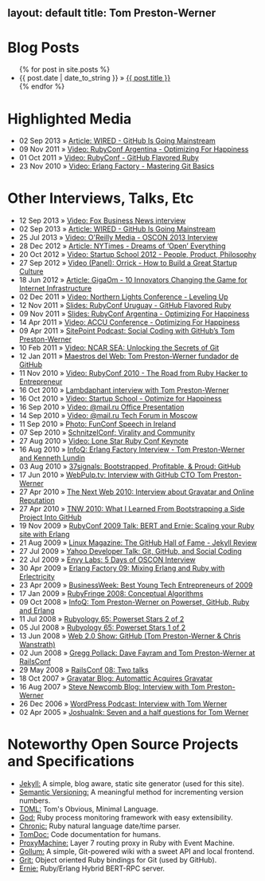 layout: default
title: Tom Preston-Werner
---

<div id="home">
  <h1>Blog Posts</h1>
  <ul class="posts">
    {% for post in site.posts %}
      <li><span>{{ post.date | date_to_string }}</span> &raquo; <a href="{{ post.url }}">{{ post.title }}</a></li>
    {% endfor %}
  </ul>

  <h1>Highlighted Media</h1>
  <ul class="posts">
    <li><span>02 Sep 2013</span> &raquo; <a href="http://www.wired.com/wiredenterprise/2013/09/github-for-anything/all/">Article: WIRED - GitHub Is Going Mainstream</a></li>
    <li><span>09 Nov 2011</span> &raquo; <a href="http://vimeo.com/39016099">Video: RubyConf Argentina - Optimizing For Happiness</a></li>
    <li><span>01 Oct 2011</span> &raquo; <a href="http://confreaks.com/videos/712-rubyconf2011-github-flavored-ruby">Video: RubyConf - GitHub Flavored Ruby</a></li>
    <li><span>23 Nov 2010</span> &raquo; <a href="http://vimeo.com/17118008">Video: Erlang Factory - Mastering Git Basics</a></li>
  </ul>

  <h1>Other Interviews, Talks, Etc</h1>
  <ul class="posts">
    <li><span>12 Sep 2013</span> &raquo; <a href="http://www.youtube.com/watch?v=k2vJNNAQZlg">Video: Fox Business News interview</a></li>
    <li><span>02 Sep 2013</span> &raquo; <a href="http://www.wired.com/wiredenterprise/2013/09/github-for-anything/all/">Article: WIRED - GitHub Is Going Mainstream</a></li>
    <li><span>25 Jul 2013</span> &raquo; <a href="http://www.youtube.com/watch?v=7DoB0SCUtOk&list=SP055Epbe6d5aclKNAa8msO1VvDOJ8sYlS&index=23">Video: O'Reilly Media - OSCON 2013 Interview</a></li>
    <li><span>28 Dec 2012</span> &raquo; <a href="http://bits.blogs.nytimes.com/2012/12/28/github-has-big-dreams-for-open-source-software-and-more/">Article: NYTimes - Dreams of ‘Open’ Everything</a></li>
    <li><span>20 Oct 2012</span> &raquo; <a href="http://startupschool.org/2012/preston_werner/">Video: Startup School 2012 - People, Product, Philosophy</a></li>
    <li><span>27 Sep 2012</span> &raquo; <a href="http://www.youtube.com/watch?v=Ln-B_fs9QMY&feature=youtu.be">Video (Panel): Orrick - How to Build a Great Startup Culture</a></li>
    <li><span>18 Jun 2012</span> &raquo; <a href="http://gigaom.com/cloud/10-innovators-changing-the-game-for-internet-infrastructure/7/">Article: GigaOm - 10 Innovators Changing the Game for Internet Infrastructure</a></li>
    <li><span>02 Dec 2011</span> &raquo; <a href="http://vimeo.com/35640883">Video: Northern Lights Conference - Leveling Up</a></li>
    <li><span>12 Nov 2011</span> &raquo; <a href="http://speakerdeck.com/u/mojombo/p/github-flavored-ruby">Slides: RubyConf Uruguay - GitHub Flavored Ruby</a></li>
    <li><span>09 Nov 2011</span> &raquo; <a href="http://speakerdeck.com/u/mojombo/p/optimizing-for-happiness">Slides: RubyConf Argentina - Optimizing For Happiness</a></li>
    <li><span>14 Apr 2011</span> &raquo; <a href="http://skillsmatter.com/podcast/agile-testing/optimizing-for-happiness">Video: ACCU Conference - Optimizing For Happiness</a></li>
    <li><span>09 Apr 2011</span> &raquo; <a href="http://blogs.sitepoint.com/podcast-107-social-coding-with-githubs-tom-preston-werner/">SitePoint Podcast: Social Coding with GitHub’s Tom Preston-Werner</a></li>
    <li><span>10 Feb 2011</span> &raquo; <a href="http://sea.ucar.edu/event/unlocking-secrets-git">Video: NCAR SEA: Unlocking the Secrets of Git</a></li>
    <li><span>12 Jan 2011</span> &raquo; <a href="http://www.maestrosdelweb.com/editorial/tom-preston-werner-fundador-de-github/">Maestros del Web: Tom Preston-Werner fundador de GitHub</a></li>
    <li><span>11 Nov 2010</span> &raquo; <a href="http://confreaks.net/videos/432-rubyconf2010-the-road-from-ruby-hacker-to-entrepreneur">Video: RubyConf 2010 - The Road from Ruby Hacker to Entrepreneur</a></li>
    <li><span>16 Oct 2010</span> &raquo; <a href="http://lambdaphant.com/blog/interview-with-tom-preston-werner-from-github">Lambdaphant interview with Tom Preston-Werner</a></li>
    <li><span>16 Oct 2010</span> &raquo; <a href="http://www.justin.tv/c3oorg/b/272031754">Video: Startup School - Optimize for Happiness</a></li>
    <li><span>16 Sep 2010</span> &raquo; <a href="http://www.youtube.com/watch?v=Hi2V1x1AkD8">Video: @mail.ru Office Presentation</a></li>
    <li><span>14 Sep 2010</span> &raquo; <a href="http://video.mail.ru/corp/video/conference2010/12.html">Video: @mail.ru Tech Forum in Moscow</a></li>
    <li><span>11 Sep 2010</span> &raquo; <a href="http://www.flickr.com/photos/seldaek/4986315165/">Photo: FunConf Speech in Ireland</a></li>
    <li><span>07 Sep 2010</span> &raquo; <a href="http://www.mindmeister.com/fr/maps/show_public/60955251?title=tom-preston-schnitzelconf">SchnitzelConf: Virality and Community</a></li>
    <li><span>27 Aug 2010</span> &raquo; <a href="http://confreaks.net/videos/297-lsrc2010-keynote-address">Video: Lone Star Ruby Conf Keynote</a></li>
    <li><span>16 Aug 2010</span> &raquo; <a href="http://www.infoq.com/interviews/erlang-and-github">InfoQ: Erlang Factory Interview - Tom Preston-Werner and Kenneth Lundin</a></li>
    <li><span>03 Aug 2010</span> &raquo; <a href="http://37signals.com/svn/posts/2486-bootstrapped-profitable-proud-github">37signals: Bootstrapped, Profitable, & Proud: GitHub</a></li>
    <li><span>17 Jun 2010</span> &raquo; <a href="http://webpulp.tv/post/708686185/github-tom-preston-werner">WebPulp.tv: Interview with GitHub CTO Tom Preston-Werner</a></li>
    <li><span>27 Apr 2010</span> &raquo; <a href="http://www.youtube.com/watch?v=weF-_dLYrzw">The Next Web 2010: Interview about Gravatar and Online Reputation</a></li>
    <li><span>27 Apr 2010</span> &raquo; <a href="http://ontwik.com/github/tom-werner-co-founder-of-github/">TNW 2010: What I Learned From Bootstrapping a Side Project Into GitHub</a></li>
    <li><span>19 Nov 2009</span> &raquo; <a href="http://rubyconf2009.confreaks.com/19-nov-2009-10-25-bert-and-ernie-scaling-your-ruby-site-with-erlang-tom-preston-werner.html">RubyConf 2009 Talk: BERT and Ernie: Scaling your Ruby site with Erlang</a></li>
    <li><span>21 Aug 2009</span> &raquo; <a href="http://www.linux-mag.com/cache/7486/1.html">Linux Magazine: The GitHub Hall of Fame - Jekyll Review</a></li>
    <li><span>27 Jul 2009</span> &raquo; <a href="http://developer.yahoo.com/yui/theater/video.php?v=prestonwerner-github">Yahoo Developer Talk: Git, GitHub, and Social Coding</a></li>
    <li><span>22 Jul 2009</span> &raquo; <a href="http://www.viddler.com/explore/GreggPollack/videos/25/44">Envy Labs: 5 Days of OSCON Interview</a></li>
    <li><span>30 Apr 2009</span> &raquo; <a href="http://www.erlang-factory.com/conference/SFBayAreaErlangFactory2009/speakers/TomPrestonWerner">Erlang Factory 09: Mixing Erlang and Ruby with Erlectricity</a></li>
    <li><span>23 Apr 2009</span> &raquo; <a href="http://images.businessweek.com/ss/09/04/0421_best_young_entrepreneurs/17.htm">BusinessWeek: Best Young Tech Entrepreneurs of 2009</a></li>
    <li><span>17 Jan 2009</span> &raquo; <a href="http://www.infoq.com/presentations/preston-werner-conceptual-algorithms">RubyFringe 2008: Conceptual Algorithms</a></li>
    <li><span>09 Oct 2008</span> &raquo; <a href="http://www.infoq.com/interviews/preston-werner-powerset-github-ruby">InfoQ: Tom Preston-Werner on Powerset, GitHub, Ruby and Erlang</a></li>
    <li><span>11 Jul 2008</span> &raquo; <a href="http://www.rubyology.com/podcasts/show/67">Rubyology 65: Powerset Stars 2 of 2</a></li>
    <li><span>05 Jul 2008</span> &raquo; <a href="http://www.rubyology.com/podcasts/show/66">Rubyology 65: Powerset Stars 1 of 2</a></li>
    <li><span>13 Jun 2008</span> &raquo; <a href="http://web20show.com/episodes/web20show-ep45-github">Web 2.0 Show: GitHub (Tom Preston-Werner &amp; Chris Wanstrath)</a></li>
    <li><span>02 Jun 2008</span> &raquo; <a href="http://www.vimeo.com/1104583">Gregg Pollack: Dave Fayram and Tom Preston-Werner at RailsConf</a></li>
    <li><span>29 May 2008</span> &raquo; <a href="http://en.oreilly.com/rails2008/public/schedule/speaker/2520">RailsConf 08: Two talks</a></li>
    <li><span>18 Oct 2007</span> &raquo; <a href="http://blog.gravatar.com/2007/10/18/automattic-gravatar/">Gravatar Blog: Automattic Acquires Gravatar</a></li>
    <li><span>16 Aug 2007</span> &raquo; <a href="http://www.blognewcomb.com/blog/2007/08/powerset_interview_with_tom_pr.html">Steve Newcomb Blog: Interview with Tom Preston-Werner</a></li>
    <li><span>26 Dec 2006</span> &raquo; <a href="http://wp-community.org/2006/12/26/episode-15-interviews-with-tom-werner-gravatar-and-jaimie-sirovich-seo-egghead/">WordPress Podcast: Interview with Tom Werner</a></li>
    <li><span>02 Apr 2005</span> &raquo; <a href="http://joshuaink2006.johnoxton.co.uk/blog/240/seven-and-a-half-questions-for-tom-werner">JoshuaInk: Seven and a half questions for Tom Werner</a></li>
  </ul>

  <h1>Noteworthy Open Source Projects and Specifications</h1>
  <ul class="posts">
    <li><a href="http://github.com/jekyll/jekyll/">Jekyll:</a> A simple, blog aware, static site generator (used for this site).</li>
    <li><a href="http://semver.org">Semantic Versioning:</a> A meaningful method for incrementing version numbers.</li>
    <li><a href="http://github.com/toml-lang/toml">TOML:</a> Tom's Obvious, Minimal Language.</li>
    <li><a href="http://github.com/mojombo/god/">God:</a> Ruby process monitoring framework with easy extensibility.</li>
    <li><a href="http://github.com/mojombo/chronic/">Chronic:</a> Ruby natural language date/time parser.</li>
    <li><a href="http://tomdoc.org">TomDoc:</a> Code documentation for humans.</li>
    <li><a href="http://github.com/mojombo/proxymachine/">ProxyMachine:</a> Layer 7 routing proxy in Ruby with Event Machine.</li>
    <li><a href="http://github.com/github/gollum/">Gollum:</a> A simple, Git-powered wiki with a sweet API and local frontend.</li>
    <li><a href="http://github.com/mojombo/grit/">Grit:</a> Object oriented Ruby bindings for Git (used by GitHub).</li>
    <li><a href="http://github.com/mojombo/ernie/">Ernie:</a> Ruby/Erlang Hybrid BERT-RPC server.</li>
  </ul>
</div>
